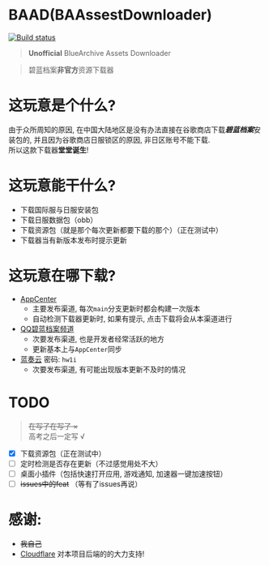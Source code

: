 # BAAD(BAAssestDownloader)

[![Build status](https://build.appcenter.ms/v0.1/apps/21e307fb-b785-42ca-9038-e2c0b397549a/branches/main/badge)](https://install.appcenter.ms/users/feilongproject/apps/baad/distribution_groups/release)
> **Unofficial** BlueArchive Assets Downloader

> 碧蓝档案**非官方**资源下载器

# 这玩意是个什么?

由于众所周知的原因, 在中国大陆地区是没有办法直接在谷歌商店下载***碧蓝档案***安装包的, 并且因为谷歌商店日服锁区的原因,
非日区账号不能下载.  
所以这款下载器**堂堂诞生**!

# 这玩意能干什么?

- 下载国际服与日服安装包
- 下载日服数据包（obb）
- 下载资源包（就是那个每次更新都要下载的那个）（正在测试中）
- 下载器当有新版本发布时提示更新

# 这玩意在哪下载?

- [AppCenter](https://install.appcenter.ms/users/feilongproject/apps/baad/distribution_groups/release)
    - 主要发布渠道, 每次`main`分支更新时都会构建一次版本
    - 自动检测下载器更新时, 如果有提示, 点击下载将会从本渠道进行
- [QQ碧蓝档案频道](https://pd.qq.com/s/3vftwpyl0)
    - 次要发布渠道, 也是开发者经常活跃的地方
    - 更新基本上与`AppCenter`同步
- [蓝奏云](https://flplz.lanzoum.com/b0esq4c7c) 密码: `hw1i`
    - 次要发布渠道, 有可能出现版本更新不及时的情况

# TODO

> ~~在写了在写了 ×~~  
> 高考之后一定写 √

- [x] 下载资源包（正在测试中）
- [ ] 定时检测是否存在更新（不过感觉用处不大）
- [ ] 桌面小插件（包括快速打开应用, 游戏通知, 加速器一键加速按钮）
- [ ] ~~issues中的feat~~ （等有了issues再说）

# 感谢:

- ~~我自己~~
- [Cloudflare](https://www.cloudflare.com/) 对本项目后端的的大力支持!
